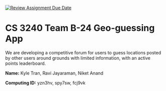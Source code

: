[![Review Assignment Due Date](https://classroom.github.com/assets/deadline-readme-button-24ddc0f5d75046c5622901739e7c5dd533143b0c8e959d652212380cedb1ea36.svg)](https://classroom.github.com/a/xHnRfY9D)
# CS 3240 Team B-24 Geo-guessing App
We are developing a competitive forum for users to guess locations posted by other users around grounds with limited information, with an active points leaderboard. 

__Name:__ Kyle Tran, Ravi Jayaraman, Niket Anand

__Computing ID:__ yzn3hv, spy7sw, fcj9vk

